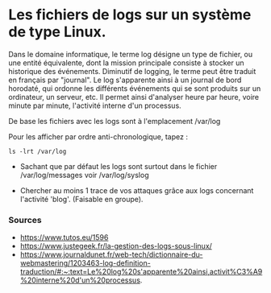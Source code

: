 # Les fichiers de logs sur un système de type Linux.

Dans le domaine informatique, le terme log désigne un type de fichier, ou une entité équivalente, dont la mission 
principale consiste à stocker un historique des événements. Diminutif de logging, le terme peut être traduit en français 
par "journal". Le log s'apparente ainsi à un journal de bord horodaté, qui ordonne les différents événements qui se sont 
produits sur un ordinateur, un serveur, etc. Il permet ainsi d'analyser heure par heure, voire minute par minute, 
l'activité interne d'un processus.

De base les fichiers avec les logs sont à l'emplacement /var/log

Pour les afficher par ordre anti-chronologique, tapez :

``ls -lrt /var/log``

- Sachant que par défaut les logs sont surtout dans le fichier /var/log/messages voir /var/log/syslog


* Chercher au moins 1 trace de vos attaques grâce aux logs concernant l'activité 'blog'. (Faisable en groupe).


### Sources
* https://www.tutos.eu/1596
* https://www.justegeek.fr/la-gestion-des-logs-sous-linux/
* https://www.journaldunet.fr/web-tech/dictionnaire-du-webmastering/1203463-log-definition-traduction/#:~:text=Le%20log%20s'apparente%20ainsi,activit%C3%A9%20interne%20d'un%20processus.